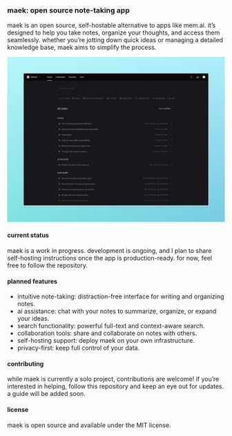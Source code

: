 ### maek: open source note-taking app

maek is an open source, self-hostable alternative to apps like mem.ai. it’s designed to help you take notes, organize your thoughts, and access them seamlessly. whether you’re jotting down quick ideas or managing a detailed knowledge base, maek aims to simplify the process.

![maek](.github/assets/hero.jpeg)

#### current status

maek is a work in progress. development is ongoing, and I plan to share self-hosting instructions once the app is production-ready. for now, feel free to follow the repository.

#### planned features

- intuitive note-taking: distraction-free interface for writing and organizing notes.
- ai assistance: chat with your notes to summarize, organize, or expand your ideas.
- search functionality: powerful full-text and context-aware search.
- collaboration tools: share and collaborate on notes with others.
- self-hosting support: deploy maek on your own infrastructure.
- privacy-first: keep full control of your data.

#### contributing

while maek is currently a solo project, contributions are welcome! if you’re interested in helping, follow this repository and keep an eye out for updates. a guide will be added soon.

#### license

maek is open source and available under the MIT license.

